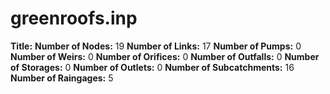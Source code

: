 # greenroofs.inp
**Title:** 
**Number of Nodes:** 19
**Number of Links:** 17
**Number of Pumps:** 0
**Number of Weirs:** 0
**Number of Orifices:** 0
**Number of Outfalls:** 0
**Number of Storages:** 0
**Number of Outlets:** 0
**Number of Subcatchments:** 16
**Number of Raingages:** 5
